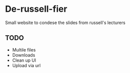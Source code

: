# De-russell-fier

Small website to condese the slides from russell's lecturers

## TODO
* Multile files
* Downloads
* Clean up UI
* Upload via url
